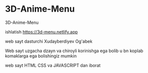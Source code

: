 # 3D-Anime-Menu
3D-Anime-Menu

ishlatish https://3d-menu.netlify.app

web sayt dasturchi Xudayberdiyev Og'abek

Web sayt uzgacha dzayn va chiroyli korinishga ega bolib u bn koplab komaklarga ega bolishingiz mumkin

web sayt HTML CSS va JAVASCRIPT dan iborat
